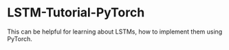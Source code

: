 # LSTM-Tutorial-PyTorch
This can be helpful for learning about LSTMs, how to implement them using PyTorch.
